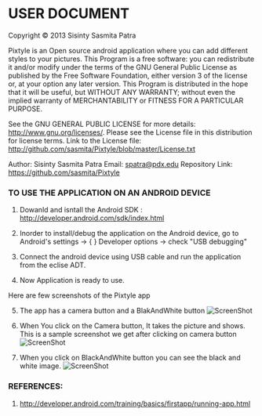 USER DOCUMENT
=============
 
 Copyright © 2013 Sisinty Sasmita Patra
 
 Pixtyle is an Open source android application where you can add different styles to your pictures.
 This Program is a free software: you can redistribute it and/or modify under the terms of the GNU 
 General Public License as published by the Free Software Foundation, either version 3 of the 
 license or, at your option any later version. This Program is distributed in the hope that it 
 will be useful, but WITHOUT ANY WARRANTY;  without even the implied warranty of MERCHANTABILITY 
 or FITNESS FOR A PARTICULAR PURPOSE.
  
 See the GNU GENERAL PUBLIC LICENSE for more details: http://www.gnu.org/licenses/.
 Please see the License file in this distribution for license terms.
 Link to the License file: http://github.com/sasmita/Pixtyle/blob/master/License.txt
 
 Author: Sisinty Sasmita Patra
 Email:  spatra@pdx.edu
 Repository Link: https://github.com/sasmita/Pixtyle
 
### TO USE THE APPLICATION ON AN ANDROID DEVICE

1. Dowanld and isntall the Android SDK : http://developer.android.com/sdk/index.html

2. Inorder to install/debug the application on the Android device, go to 
   Android's settings -> { } Developer options -> check  "USB debugging"
   
3. Connect the android device using USB cable and run the application from the eclise ADT.

4. Now Application is ready to use.

 Here are few screenshots of the Pixtyle app

5. The app has a camera button and a BlakAndWhite button ![ScreenShot](https://raw.github.com/sasmita/Pixtyle/master/Docs/initial.jpg)

6. When You click on the Camera button, It takes the picture and shows. This is a sample screenshot we get after clicking on camera button ![ScreenShot](https://raw.github.com/sasmita/Pixtyle/master/Docs/original.jpg)
  
7. When you click on BlackAndWhite button you can see the black and white image. ![ScreenShot](https://raw.github.com/sasmita/Pixtyle/master/Docs/bw.jpg)  

   
### REFERENCES:

1. http://developer.android.com/training/basics/firstapp/running-app.html
